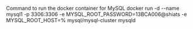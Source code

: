 Command to run the docker container for MySQL
docker run -d --name mysql1 -p 3306:3306 -e MYSQL_ROOT_PASSWORD=13BCA006@shiats -e MYSQL_ROOT_HOST=% mysql/mysql-cluster mysqld
